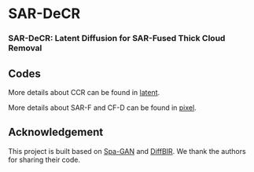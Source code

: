 # SAR-DeCR
### SAR-DeCR: Latent Diffusion for SAR-Fused Thick Cloud Removal

## Codes

More details about CCR can be found in [latent](https://github.com/hshhhhhh123/SAR-DeCR/tree/main/latent).

More details about SAR-F and CF-D can be found in [pixel](https://github.com/hshhhhhh123/SAR-DeCR/tree/main/pixel).

## Acknowledgement

This project is built based on [Spa-GAN](https://github.com/Penn000/SpA-GAN_for_cloud_removal) and [DiffBIR](https://github.com/XPixelGroup/DiffBIR). We thank the authors for sharing their code.
